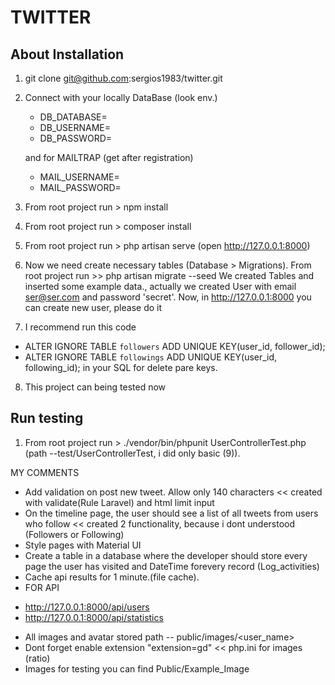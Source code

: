 # TWITTER

## About Installation

1) git clone git@github.com:sergios1983/twitter.git
2) Connect with your locally DataBase (look env.)
   -  DB_DATABASE=
   -  DB_USERNAME=
   -  DB_PASSWORD=

    and for MAILTRAP (get after registration)
   -  MAIL_USERNAME=
   -  MAIL_PASSWORD=

3) From root project run > npm install 
4) From root project run > composer install 
5) From root project run > php artisan serve (open http://127.0.0.1:8000)
6) Now we need create necessary tables (Database > Migrations). From root project run >> php artisan migrate --seed 
We created Tables and inserted some example data., actually we created User with email ser@ser.com and password 'secret'.
Now, in http://127.0.0.1:8000 you can create new user, please do it
7) I recommend run this code 
- ALTER IGNORE TABLE `followers` ADD UNIQUE KEY(user_id, follower_id);
- ALTER IGNORE TABLE `followings` ADD UNIQUE KEY(user_id, following_id);
in your SQL for delete pare keys.
8) This project can being tested now

## Run testing
1) From root project run > ./vendor/bin/phpunit
UserControllerTest.php (path  --test/UserControllerTest, i did only basic (9)). 



MY COMMENTS
* Add validation on post new tweet. Allow only 140 characters  << created with validate(Rule Laravel) and html limit input
* On the timeline page, the user should see a list of all tweets from users who follow << created 2 functionality, because i dont
understood (Followers or Following)
* Style pages with Material UI
* Create a table in a database where the developer should store every page the user has visited and DateTime forevery record (Log_activities)
* Cache api results for 1 minute.(file cache).
* FOR API 
-  http://127.0.0.1:8000/api/users
-  http://127.0.0.1:8000/api/statistics
* All images and avatar stored path -- public/images/<user_name>
* Dont forget enable extension  "extension=gd"  << php.ini for images (ratio)
* Images for testing you can find Public/Example_Image